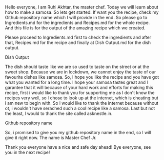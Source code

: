 Hello everyone, I am Ruhi Akhtar, the master chef. Today we will learn about how to make a samosa. So lets get started. If want you the recipe, check my Github repository name which I will provide in the end. So please go to Ingredients.md for the ingredients and Recipes.md for the whole recipe. And this file is for the output of the amazing recipe which we created.

Please proceed to Ingredients.md first to check the ingredients and after that, Recipes.md for the recipe and finally at Dish Output.md for the dish output.

Dish Output

The dish should taste like we are so used to taste on the street or at the sweet shop. Because we are in lockdown, we cannot enjoy the taste of our favourite dishes like samosa. So, I hope you like the recipe and you have got what you wanted for a long time. I hope your samosa tastes great and I garantee that it will because of your hard work and efforts for making this recipe, first i would like to thank you for supporting me as I don't know the recipes very well, so I chose to look up at the internet, which is cheating but i am new to begin with. So I would like to thank the internet because without ot, i wouldn't have serached such a cool recipe like a samosa. Last but not the least, I would to thank the site called asknestle.in. 

Github repository name

So, i promised to give you my github repository name in the end, so I will give it right now. The name is Master Chef Jr.

Thank you everyone have a nice and safe day ahead! Bye everyone, see you in the next recipe!